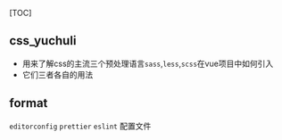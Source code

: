 [TOC]
<!-- toc -->

## css_yuchuli

* 用来了解css的主流三个预处理语言`sass`,`less`,`scss`在vue项目中如何引入
* 它们三者各自的用法

## format

`editorconfig` `prettier` `eslint` 配置文件

